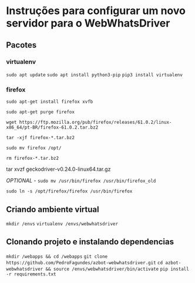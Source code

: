 # Instruções para configurar um novo servidor para o WebWhatsDriver #

## Pacotes ##
### virtualenv ###
`sudo apt update`
`sudo apt install python3-pip`
`pip3 install virtualenv`

### firefox ###
`sudo apt-get install firefox xvfb`

`sudo apt-get purge firefox`

`wget https://ftp.mozilla.org/pub/firefox/releases/61.0.2/linux-x86_64/pt-BR/firefox-61.0.2.tar.bz2`

`tar -xjf firefox-*.tar.bz2`

`sudo mv firefox /opt/`

`rm firefox-*.tar.bz2`

tar xvzf geckodriver-v0.24.0-linux64.tar.gz

*OPTIONAL* - `sudo mv /usr/bin/firefox /usr/bin/firefox_old`

`sudo ln -s /opt/firefox/firefox /usr/bin/firefox`

## Criando ambiente virtual ##
`mkdir /envs`
`virtualenv /envs/webwhatsdriver`

## Clonando projeto e instalando dependencias ##
`mkdir /webapps && cd /webapps`
`git clone https://github.com/PedroFagundes/azbot-webwhatsdriver.git`
`cd azbot-webwhatsdriver && source /envs/webwhatsdriver/bin/activate`
`pip install -r requirements.txt`

